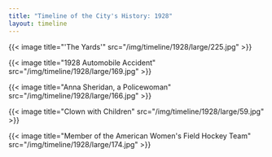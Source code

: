 ```yaml
---
title: "Timeline of the City's History: 1928"
layout: timeline
---
```


{{< image title="'The Yards'" src="/img/timeline/1928/large/225.jpg" >}}

{{< image title="1928 Automobile Accident" src="/img/timeline/1928/large/169.jpg" >}}

{{< image title="Anna Sheridan, a Policewoman" src="/img/timeline/1928/large/166.jpg" >}}

{{< image title="Clown with Children" src="/img/timeline/1928/large/59.jpg" >}}

{{< image title="Member of the American Women's Field Hockey Team" src="/img/timeline/1928/large/174.jpg" >}}
